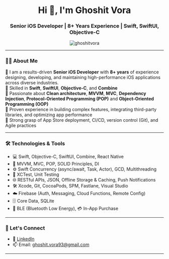 
<h1 align="center">Hi 👋, I'm Ghoshit Vora</h1>
<h3 align="center">Senior iOS Developer | 8+ Years Experience | Swift, SwiftUI, Objective-C</h3>

<p align="center">
  <img src="https://komarev.com/ghpvc/?username=ghoshitvora&label=Profile%20views&color=0e75b6&style=flat" alt="ghoshitvora" />
</p>

---

### 👨‍💻 About Me

🔹 I am a results-driven **Senior iOS Developer** with **8+ years** of experience designing, developing, and maintaining high-performance iOS applications across diverse industries.  
🔹 Skilled in **Swift**, **SwiftUI**, **Objective-C**, and **Combine**  
🔹 Passionate about **Clean architecture**, **MVVM**, **MVC**, **Dependency Injection**, **Protocol-Oriented Programming (POP)** and **Object-Oriented Programming (OOP)**   
🔹 Proven experience in building complex features, integrating third-party libraries, and optimizing app performance  
🔹 Strong grasp of App Store deployment, CI/CD, version control (Git), and Agile practices  

---

### 🛠️ Technologies & Tools

- 💻 Swift, Objective-C, SwiftUI, Combine, React Native  
- 🧱 MVVM, MVC, POP, SOLID Principles, DI
- ⚙️ Swift Concurrency (async/await, Task, Actor), GCD, Multithreading  
- 🧪 XCTest, Unit Testing  
- 🌐 RESTful APIs, JSON, Offline Storage & Caching, Push Notifications  
- 🛠️ Xcode, Git, CocoaPods, SPM, Fastlane, Visual Studio  
- ☁️ Firebase (Auth, Messaging, Cloud Functions, Remote Config)  
- 🗄️ Core Data, SQLite
-  📡 BLE (Bluetooth Low Energy), 💳 In-App Purchase

---

### 🔗 Let's Connect

- 💼 [LinkedIn](https://www.linkedin.com/in/imghoshitvora)
- 📫 Email: ghoshit.vora93@gmail.com  

---
